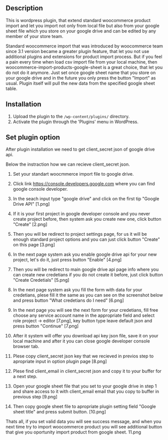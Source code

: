 ## Description

This is wordpress plugin, that extend standard woocommerce product import and let you import not only from local file but also from your google sheet file which you store on your google drive and can be edited by any member of your store team.

Standard woocommerce import that was introduced by woocommerce team since 3.1 version became a greater plugin feature, that let you not use additional plugins and extensions for product import process. But if you feel a pain every time when load csv import file from your local machine, then woocommerce-import-products-google-sheet is a great choice, that let you do not do it anymore. Just set once google sheet name that you store on your google drive and in the future you only press the button "Import" as usual. Plugin itself will pull the new data from the specified google sheet table.

## Installation
1. Upload the plugin to the `/wp-content/plugins/` directory.
2. Activate the plugin through the 'Plugins' menu in WordPress.

## Set plugin option

After plugin installation we need to get client_secret json of google drive api.

Below the instraction how we can recieve client_secret json.

1. Set your standart woocmmerce import file to google drive.

2. Click link https://console.developers.google.com where you can find google console developer.

3. In the seach input type "google drive" and click on the first tip "Google Drive API" [1.png]

4. If it is your first project in google developer console and you never create project before, then system ask you create new one, click button "Create" [2.png]

5. Then you will be redirect to project settings page, for us it will be enough standard project options and you can just click button "Create" on this page [3.png]

6. In the next page system ask you enable google drive api for your new project, let's do it, just press button "Enable" [4.png]

7. Then you will be redirect to main google drive api page info where you can create new credetians if you do not create it before, just click button "Create Credetials" [5.png]

8. In the next page system ask you fill the form with data for your credetians, plese fill it the same as you can see on the screenshot below and press button "What credetians do I need" [6.png]

9. In the next page you will see the next form for your credetians, fill free choose any service account name in the appropriate field and select role project -> editor [7.png], key button type leave default json and press button "Continue" [7.png]

10. After it system will offer you download api key json file, save it on your local machine and after it you can close google developer console browser tab.

11. Plese copy client_secret json key that we recieved in previos step to apropriate input in option plugin page [8.png]

12. Plese find client_email in client_secret json and copy it to your buffer for a next step.

13. Open your google sheet file that you set to your google drive in step 1 and share access to it with client_email email that you copy to buffer in previous step [9.png]

14. Then copy google sheet file to apropriate plugin setting field "Google sheet title" and press submit button. [10.png]

Thats all, if you set valid data you will see success message, and when you next time try to import woocommerce product you will see additional button that give you oportunity import product from google sheet. 11.png